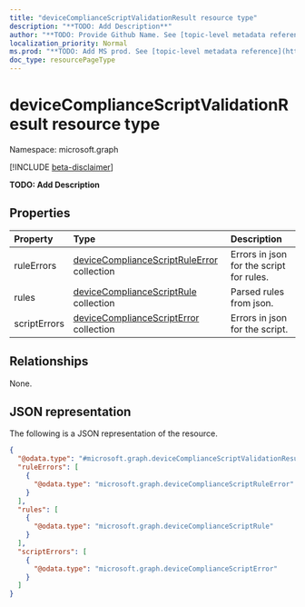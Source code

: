 ```yaml
---
title: "deviceComplianceScriptValidationResult resource type"
description: "**TODO: Add Description**"
author: "**TODO: Provide Github Name. See [topic-level metadata reference](https://msgo.azurewebsites.net/add/document/guidelines/metadata.html#topic-level-metadata)**"
localization_priority: Normal
ms.prod: "**TODO: Add MS prod. See [topic-level metadata reference](https://msgo.azurewebsites.net/add/document/guidelines/metadata.html#topic-level-metadata)**"
doc_type: resourcePageType
---
```


# deviceComplianceScriptValidationResult resource type

Namespace: microsoft.graph

[!INCLUDE [beta-disclaimer](../../includes/beta-disclaimer.md)]

**TODO: Add Description**

## Properties
|Property|Type|Description|
|:---|:---|:---|
|ruleErrors|[deviceComplianceScriptRuleError](../resources/devicecompliancescriptruleerror.md) collection|Errors in json for the script for rules.|
|rules|[deviceComplianceScriptRule](../resources/devicecompliancescriptrule.md) collection|Parsed rules from json.|
|scriptErrors|[deviceComplianceScriptError](../resources/devicecompliancescripterror.md) collection|Errors in json for the script.|

## Relationships
None.

## JSON representation
The following is a JSON representation of the resource.
<!-- {
  "blockType": "resource",
  "@odata.type": "microsoft.graph.deviceComplianceScriptValidationResult"
}
-->
``` json
{
  "@odata.type": "#microsoft.graph.deviceComplianceScriptValidationResult",
  "ruleErrors": [
    {
      "@odata.type": "microsoft.graph.deviceComplianceScriptRuleError"
    }
  ],
  "rules": [
    {
      "@odata.type": "microsoft.graph.deviceComplianceScriptRule"
    }
  ],
  "scriptErrors": [
    {
      "@odata.type": "microsoft.graph.deviceComplianceScriptError"
    }
  ]
}
```

